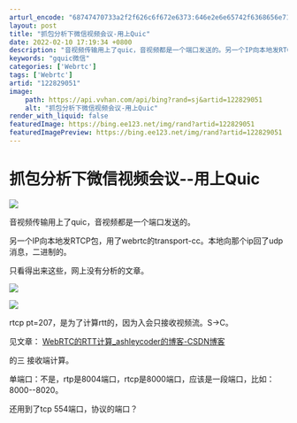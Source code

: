 ```yaml
---
arturl_encode: "68747470733a2f2f626c6f672e6373:646e2e6e65742f6368656e7175616e676f6265696a696e672f:61727469636c652f64657461696c732f313232383239303531"
layout: post
title: "抓包分析下微信视频会议-用上Quic"
date: 2022-02-10 17:19:34 +0800
description: "音视频传输用上了quic，音视频都是一个端口发送的。另一个IP向本地发RTCP包，用了webrtc的"
keywords: "gquic微信"
categories: ['Webrtc']
tags: ['Webrtc']
artid: "122829051"
image:
    path: https://api.vvhan.com/api/bing?rand=sj&artid=122829051
    alt: "抓包分析下微信视频会议-用上Quic"
render_with_liquid: false
featuredImage: https://bing.ee123.net/img/rand?artid=122829051
featuredImagePreview: https://bing.ee123.net/img/rand?artid=122829051
---
```


# 抓包分析下微信视频会议--用上Quic

![](https://i-blog.csdnimg.cn/blog_migrate/db7fcfbff479e063ca932648ece67ac5.png)

音视频传输用上了quic，音视频都是一个端口发送的。

另一个IP向本地发RTCP包，用了webrtc的transport-cc。本地向那个ip回了udp消息，二进制的。

只看得出来这些，网上没有分析的文章。

![](https://i-blog.csdnimg.cn/blog_migrate/aa23cc2feb87c3758f11730ac1d67e90.png)

![](https://i-blog.csdnimg.cn/blog_migrate/a429307d424436bf9c74c52481f2dfbd.png)

rtcp pt=207，是为了计算rtt的，因为入会只接收视频流。S->C。

见文章：
[WebRTC的RTT计算\_ashleycoder的博客-CSDN博客](https://blog.csdn.net/chenquangobeijing/article/details/123681619 "WebRTC的RTT计算_ashleycoder的博客-CSDN博客")

的三 接收端计算。

单端口：不是，rtp是8004端口，rtcp是8000端口，应该是一段端口，比如：8000--8020。

还用到了tcp 554端口，协议的端口？